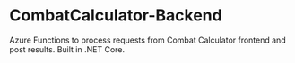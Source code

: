 # CombatCalculator-Backend

Azure Functions to process requests from Combat Calculator frontend and post results. Built in .NET Core.
